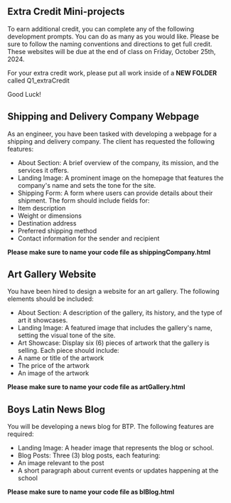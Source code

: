 ## Extra Credit Mini-projects
To earn additional credit, you can complete any of the following development prompts. You can do as many as you would like. 
Please be sure to follow the naming conventions and directions to get full credit. These websites will be due at the end of class on Friday, October 25th, 2024.

For your extra credit work, please put all work inside of a **NEW FOLDER** called Q1_extraCredit

Good Luck!

## Shipping and Delivery Company Webpage
As an engineer, you have been tasked with developing a webpage for a shipping and delivery company. The client has requested the following features:

- About Section: A brief overview of the company, its mission, and the services it offers.
- Landing Image: A prominent image on the homepage that features the company's name and sets the tone for the site.
- Shipping Form: A form where users can provide details about their shipment. The form should include fields for:
- Item description
- Weight or dimensions
- Destination address
- Preferred shipping method
- Contact information for the sender and recipient

**Please make sure to name your code file as shippingCompany.html**

## Art Gallery Website
You have been hired to design a website for an art gallery. The following elements should be included:

- About Section: A description of the gallery, its history, and the type of art it showcases.
- Landing Image: A featured image that includes the gallery's name, setting the visual tone of the site.
- Art Showcase: Display six (6) pieces of artwork that the gallery is selling. Each piece should include:
- A name or title of the artwork
- The price of the artwork
- An image of the artwork

**Please make sure to name your code file as artGallery.html**


## Boys Latin News Blog
You will be developing a news blog for BTP. The following features are required:

- Landing Image: A header image that represents the blog or school.
- Blog Posts: Three (3) blog posts, each featuring:
- An image relevant to the post
- A short paragraph about current events or updates happening at the school

**Please make sure to name your code file as blBlog.html**

